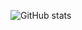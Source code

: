 ![GitHub stats](https://github-readme-stats.vercel.app/api?username=pfeerick&theme=vision-friendly-dark&show_icons=true)
